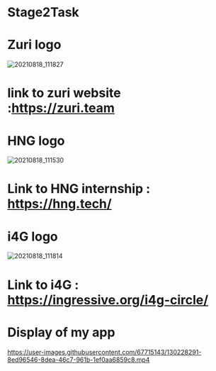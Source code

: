 # Stage2Task
# Zuri logo
![20210818_111827](https://user-images.githubusercontent.com/67715143/130230072-ae46f9a3-3149-4d3b-9f49-13720c9b8c97.jpg)
# link to zuri website :https://zuri.team
# HNG logo 
![20210818_111530](https://user-images.githubusercontent.com/67715143/130230188-8b5b0a79-dfe1-4a17-85b3-40100811f35e.jpg)
# Link to HNG internship : https://hng.tech/
# i4G logo
![20210818_111814](https://user-images.githubusercontent.com/67715143/130230243-16db24bd-f16b-4dba-986d-906acc93af0c.jpg)
# Link to i4G : https://ingressive.org/i4g-circle/
# Display of my app
https://user-images.githubusercontent.com/67715143/130228291-8ed96546-8dea-46c7-961b-1ef0aa6859c8.mp4

